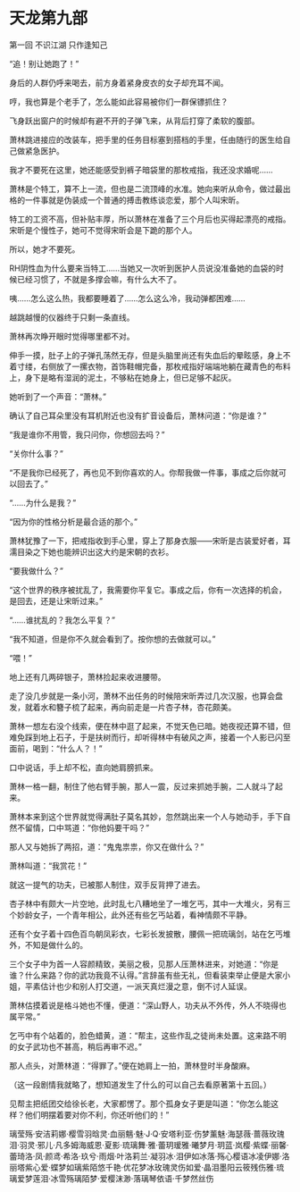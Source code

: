 # 天龙第九部

第一回 不识江湖 只作逢知己

“追！别让她跑了！”

身后的人群仍呼来喝去，前方身着紧身皮衣的女子却充耳不闻。

哼，我也算是个老手了，怎么能如此容易被你们一群保镖抓住？

飞身跃出窗户的时候却有避不开的子弹飞来，从背后打穿了柔软的腹部。

萧林跳进接应的改装车，把手里的任务目标塞到搭档的手里，任由随行的医生给自己做紧急医护。

我才不要死在这里，她还能感受到裤子暗袋里的那枚戒指，我还没求婚呢……

萧林是个特工，算不上一流，但也是二流顶峰的水准。她向来听从命令，做过最出格的一件事就是伪装成一个普通的搏击教练谈恋爱，那个人叫宋昕。

特工的工资不高，但补贴丰厚，所以萧林在准备了三个月后也买得起漂亮的戒指。宋昕是个慢性子，她可不觉得宋昕会是下跪的那个人。

所以，她才不要死。

RH阴性血为什么要来当特工……当她又一次听到医护人员说没准备她的血袋的时候已经习惯了，不就是多撑会嘛，有什么大不了。

咦……怎么这么热，我都要睡着了……怎么这么冷，我动弹都困难……

越跳越慢的仪器终于只剩一条直线。



萧林再次睁开眼时觉得哪里都不对。

伸手一摸，肚子上的子弹孔荡然无存，但是头脑里尚还有失血后的晕眩感，身上不着寸缕，右侧放了一摞衣物，首饰鞋帽完备，那枚戒指好端端地躺在藏青色的布料上，身下是略有湿润的泥土，不够粘在她身上，但已足够不起灰。

她听到了一个声音：“萧林。”

确认了自己耳朵里没有耳机附近也没有扩音设备后，萧林问道：“你是谁？”

“我是谁你不用管，我只问你，你想回去吗？”

“关你什么事？”

“不是我你已经死了，再也见不到你喜欢的人。你帮我做一件事，事成之后你就可以回去了。”

“……为什么是我？”

“因为你的性格分析是最合适的那个。”

萧林犹豫了一下，把戒指收到手心里，穿上了那身衣服——宋昕是古装爱好者，耳濡目染之下她也能辨识出这大约是宋朝的衣衫。

“要我做什么？”

“这个世界的秩序被扰乱了，我需要你平复它。事成之后，你有一次选择的机会，是回去，还是让宋昕过来。”

“……谁扰乱的？我怎么平复？”

“我不知道，但是你不久就会看到了。按你想的去做就可以。”

“喂！”

地上还有几两碎银子，萧林捡起来收进腰带。

走了没几步就是一条小河，萧林不出任务的时候陪宋昕弄过几次汉服，也算会盘发，就着水和簪子梳了起来，再向前走是一片杏子林，杏花颇美。

萧林一想左右没个线索，便在林中逛了起来，不觉天色已暗。她夜视还算不错，但难免踩到地上石子，于是扶树而行，却听得林中有破风之声，接着一个人影已闪至面前，喝到：“什么人？！”

口中说话，手上却不松，直向她肩膀抓来。

萧林一格一翻，制住了他右臂手腕，那人一震，反过来抓她手腕，二人就斗了起来。

萧林本来到这个世界就觉得满肚子莫名其妙，忽然跳出来一个人与她动手，手下自然不留情，口中骂道：“你他妈要干吗？”

那人又与她拆了两招，道：“鬼鬼祟祟，你又在做什么？”

萧林叫道：“我赏花！”

就这一提气的功夫，已被那人制住，双手反背押了进去。

杏子林中有颇大一片空地，此时乱七八糟地坐了一堆乞丐，其中一大堆火，另有三个妙龄女子，一个青年相公，此外还有些乞丐站着，看神情颇不平静。

还有个女子着十四色百鸟朝凤彩衣，七彩长发披散，腰佩一把琉璃剑，站在乞丐堆外，不知是做什么的。

三个女子中为首一人容颜精致，美丽之极，见那人压萧林进来，对她道：“你是谁？什么来路？你的武功我竟不认得。”言辞虽有些无礼，但看装束举止便是大家小姐，平素估计也少和别人打交道，一派天真烂漫之意，倒不讨人延误。

萧林估摸着说是格斗她也不懂，便道：“深山野人，功夫从不外传，外人不晓得也属平常。”

乞丐中有个站着的，脸色蜡黄，道：“帮主，这些作乱之徒尚未处置。这来路不明的女子武功也不甚高，稍后再审不迟。”

那人点头，对萧林道：“得罪了。”便在她肩上一拍，萧林登时半身酸麻。

（这一段剧情我就略了，想知道发生了什么的可以自己去看原著第十五回。）

见帮主把纸团交给徐长老，大家都愣了。那个孤身女子更是叫道：“你怎么能这样？他们明摆着要对你不利，你还听他们的！”





璃莹殇·安洁莉娜·樱雪羽晗灵·血丽魑·魅·J·Q·安塔利亚·伤梦薰魅·海瑟薇·蔷薇玫瑰泪·羽灵·邪儿·凡多姆海威恩·夏影·琉璃舞·雅·蕾玥瑷雅·曦梦月·玥蓝·岚樱·紫蝶·丽馨·蕾琦洛·凤·颜鸢·希洛·玖兮·雨烟·叶洛莉兰·凝羽冰·泪伊如冰落·殇心樱语冰凌伊娜·洛丽塔紫心爱·蝶梦如璃紫陌悠千艳·优花梦冰玫瑰灵伤如爱·晶泪墨阳云筱残伤雅·琉璃爱梦莲泪·冰雪殇璃陌梦·爱樱沫渺·落璃琴依语·千梦然丝伤


